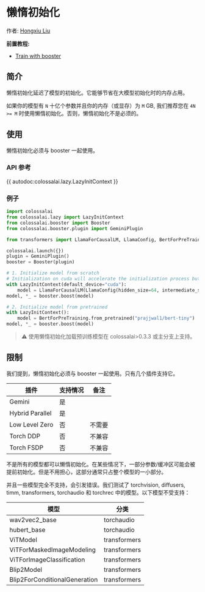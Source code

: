 # 懒惰初始化

作者: [Hongxiu Liu](https://github.com/ver217)

**前置教程:**
- [Train with booster](../basics/booster_api.md)

## 简介

懒惰初始化延迟了模型的初始化。它能够节省在大模型初始化时的内存占用。

如果你的模型有 `N` 十亿个参数并且你的内存（或显存）为 `M` GB, 我们推荐您在 `4N >= M` 时使用懒惰初始化。否则，懒惰初始化不是必须的。

## 使用

懒惰初始化必须与 booster 一起使用。

### API 参考

{{ autodoc:colossalai.lazy.LazyInitContext }}

### 例子

```python
import colossalai
from colossalai.lazy import LazyInitContext
from colossalai.booster import Booster
from colossalai.booster.plugin import GeminiPlugin

from transformers import LlamaForCausalLM, LlamaConfig, BertForPreTraining

colossalai.launch({})
plugin = GeminiPlugin()
booster = Booster(plugin)

# 1. Initialize model from scratch
# Initialization on cuda will accelerate the initialization process but take more GPU memory.
with LazyInitContext(default_device="cuda"):
    model = LlamaForCausalLM(LlamaConfig(hidden_size=64, intermediate_size=172, num_hidden_layers=4, num_attention_heads=4))
model, *_ = booster.boost(model)

# 2. Initialize model from pretrained
with LazyInitContext():
    model = BertForPreTraining.from_pretrained("prajjwal1/bert-tiny")
model, *_ = booster.boost(model)
```

> ⚠️ 使用懒惰初始化加载预训练模型在 colossalai>0.3.3 或主分支上支持。

## 限制

我们提到，懒惰初始化必须与 booster 一起使用。只有几个插件支持它。

| 插件            | 支持情况 | 备注   |
|-----------------|---------|--------|
| Gemini          | 是       |        |
| Hybrid Parallel | 是       |        |
| Low Level Zero  | 否       | 不需要 |
| Torch DDP       | 否       | 不兼容 |
| Torch FSDP      | 否       | 不兼容 |

不是所有的模型都可以懒惰初始化。在某些情况下，一部分参数/缓冲区可能会被提前初始化。但是不用担心，这部分通常只占整个模型的一小部分。

并且一些模型完全不支持，会引发错误。我们测试了 torchvision, diffusers, timm, transformers, torchaudio 和 torchrec 中的模型。以下模型不受支持：

| 模型                          | 分类         |
|-------------------------------|--------------|
| wav2vec2_base                 | torchaudio   |
| hubert_base                   | torchaudio   |
| ViTModel                      | transformers |
| ViTForMaskedImageModeling     | transformers |
| ViTForImageClassification     | transformers |
| Blip2Model                    | transformers |
| Blip2ForConditionalGeneration | transformers |

<!-- doc-test-command: torchrun --standalone --nproc_per_node=2 lazy_iniy.py  -->
